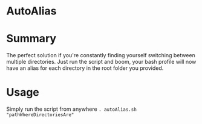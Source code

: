 # AutoAlias

# Summary
The perfect solution if you're constantly finding yourself switching between multiple directories. Just run the script and boom, your bash profile will now have an alias for each directory in the root folder you provided.

# Usage
Simply run the script from anywhere ```. autoAlias.sh "pathWhereDirectoriesAre"```
